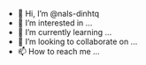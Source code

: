 - 👋 Hi, I’m @nals-dinhtq
- 👀 I’m interested in ...
- 🌱 I’m currently learning ...
- 💞️ I’m looking to collaborate on ...
- 📫 How to reach me ...

<!---
nals-dinhtq/nals-dinhtq is a ✨ special ✨ repository because its `README.md` (this file) appears on your GitHub profile.
You can click the Preview link to take a look at your changes.
--->
